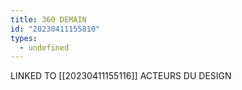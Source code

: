 ```yaml
---
title: 360 DEMAIN
id: "20230411155810"
types:
  - undefined
---
```


LINKED TO [[20230411155116]] ACTEURS DU DESIGN